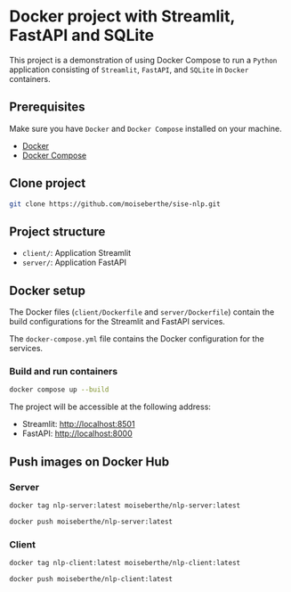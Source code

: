 # Docker project with Streamlit, FastAPI and SQLite

This project is a demonstration of using Docker Compose to run a `Python` application consisting of `Streamlit`, `FastAPI`, and `SQLite` in `Docker` containers.<br>

## Prerequisites

Make sure you have `Docker` and `Docker Compose` installed on your machine.

- [Docker](https://www.docker.com/get-started)
- [Docker Compose](https://docs.docker.com/compose/install/)

<!-- ## Make migration

Move in `server` folder

```bash
python migrate.py
``` -->

## Clone project

```bash
git clone https://github.com/moiseberthe/sise-nlp.git
```

## Project structure

- `client/`: Application Streamlit
- `server/`: Application FastAPI

## Docker setup
The Docker files (`client/Dockerfile` and `server/Dockerfile`) contain the build configurations for the Streamlit and FastAPI services.<br>

The `docker-compose.yml` file contains the Docker configuration for the services.

### Build and run containers

```bash
docker compose up --build
```

The project will be accessible at the following address:

- Streamlit: [http://localhost:8501](http://localhost:8501)
- FastAPI: [http://localhost:8000](http://localhost:8000)

## Push images on Docker Hub
### Server

```bash
docker tag nlp-server:latest moiseberthe/nlp-server:latest
```

```bash
docker push moiseberthe/nlp-server:latest
```

### Client

```bash
docker tag nlp-client:latest moiseberthe/nlp-client:latest
```

```bash
docker push moiseberthe/nlp-client:latest
```
